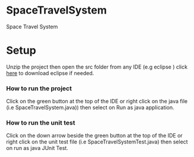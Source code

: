 # SpaceTravelSystem
Space Travel System
<h1> Setup </h1>
<p> Unzip the project then open the src folder from any IDE (e.g eclipse ) click <a href="https://www.eclipse.org/downloads/">here</a> to download eclipse if needed. </p>

<h3> How to run the project </h3>
<p> Click on the green button at the top of the IDE or right click on the java file (i.e SpaceTravelSystem.java)) then select on Run as java application. </p>

<h3> How to run the unit test </h3>
<p> Click on the down arrow beside the green button at the top of the IDE or right click on the unit test file (i.e SpaceTravelSystemTest.java) then select on run as java JUnit Test. </p>
